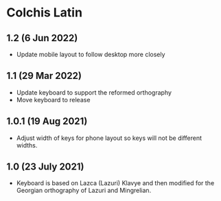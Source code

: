 Colchis Latin
===============================

1.2 (6 Jun 2022)
------------------
* Update mobile layout to follow desktop more closely

1.1 (29 Mar 2022)
------------------
* Update keyboard to support the reformed orthography
* Move keyboard to release

1.0.1 (19 Aug 2021)
------------------
* Adjust width of keys for phone layout so keys will not be different widths.

1.0 (23 July 2021)
------------------
* Keyboard is based on Lazca (Lazuri) Klavye and then modified for the Georgian orthography of Lazuri and Mingrelian.
